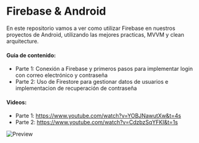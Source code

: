 # Firebase & Android 

En este repositorio vamos a ver como utilizar Firebase en nuestros proyectos de Android, utilizando las mejores practicas, MVVM y clean arquitecture.

#### Guia de contenido:

* Parte 1: Conexión a Firebase y primeros pasos para implementar login con correo electrónico y contraseña
* Parte 2: Uso de Firestore para gestionar datos de usuarios e implementacion de recuperación de contraseña

#### Videos:
* Parte 1: https://www.youtube.com/watch?v=YOBJNawutXw&t=4s
* Parte 2: https://www.youtube.com/watch?v=CdzbzSqYFKI&t=1s

![Preview](https://firebasestorage.googleapis.com/v0/b/elbichoyt-a4641.appspot.com/o/gg.png?alt=media&token=0b6deccb-35b0-4237-bd1b-1f6ebf28ce5e)

